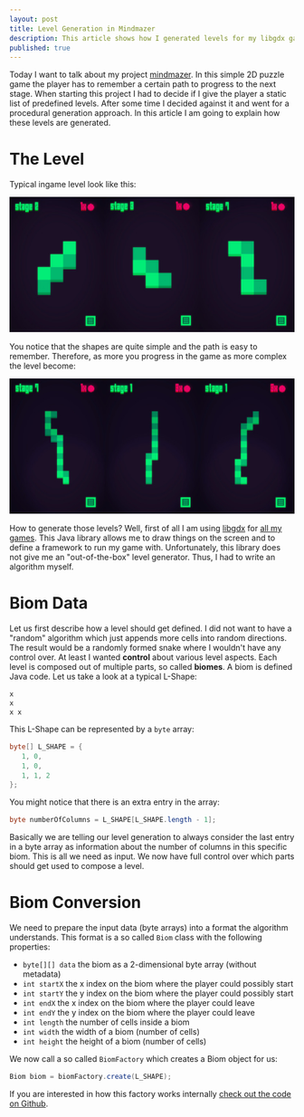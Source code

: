 ```yaml
---
layout: post
title: Level Generation in Mindmazer
description: This article shows how I generated levels for my libgdx game and how I applied seeding to generate them.
published: true
---
```

Today I want to talk about my project [mindmazer](https://github.com/bitbrain/mindmazer). In this simple 2D puzzle game the player has to remember a certain path to progress to the next stage. When starting this project I had to decide if I give the player a static list of predefined levels. After some time I decided against it and went for a procedural generation approach. In this article I am going to explain how these levels are generated.

# The Level

Typical ingame level look like this:

![mindmazer-level-simple](/public/media/mindmazer-level-simple.jpg)

You notice that the shapes are quite simple and the path is easy to remember. Therefore, as more you progress in the game as more complex the level become:

![mindmazer-level-complex](/public/media/mindmazer-level-complex.jpg)

How to generate those levels? Well, first of all I am using [libgdx](https://libgdx.badlogicgames.com) for [all my games](/2017/08/17/why-I-still-use-java-for-gamedev). This Java library allows me to draw things on the screen and to define a framework to run my game with. Unfortunately, this library does not give me an "out-of-the-box" level generator. Thus, I had to write an algorithm myself.

# Biom Data

Let us first describe how a level should get defined. I did not want to have a "random" algorithm which just appends more cells into random directions. The result would be a randomly formed snake where I wouldn't have any control over. At least I wanted **control** about various level aspects. Each level is composed out of multiple parts, so called **biomes**. A biom is defined Java code. Let us take a look at a typical L-Shape:
```text
x
x
x x
```
This L-Shape can be represented by a `byte` array:
```java
byte[] L_SHAPE = {
   1, 0,
   1, 0,
   1, 1, 2
};
```
You might notice that there is an extra entry in the array:
```java
byte numberOfColumns = L_SHAPE[L_SHAPE.length - 1];
```
Basically we are telling our level generation to always consider the last entry in a byte array as information about the number of columns in this specific biom. This is all we need as input. We now have full control over which parts should get used to compose a level.

# Biom Conversion

We need to prepare the input data (byte arrays) into a format the algorithm understands. This format is a so called `Biom` class with the following properties:

* `byte[][] data` the biom as a 2-dimensional byte array (without metadata)
* `int startX` the x index on the biom where the player could possibly start
* `int startY` the y index on the biom where the player could possibly start
* `int endX` the x index on the biom where the player could leave
* `int endY` the y index on the biom where the player could leave
* `int length` the number of cells inside a biom
* `int width` the width of a biom (number of cells)
* `int height` the height of a biom (number of cells)

We now call a so called `BiomFactory` which creates a Biom object for us:
```java
Biom biom = biomFactory.create(L_SHAPE);
```
If you are interested in how this factory works internally [check out the code on Github](https://github.com/bitbrain/mindmazer/blob/master/core/src/de/bitbrain/mindmazer/levelgen/BiomFactory.java).
